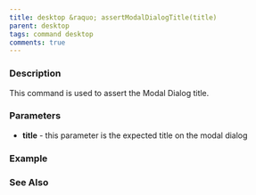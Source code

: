 ```yaml
---
title: desktop &raquo; assertModalDialogTitle(title)
parent: desktop
tags: command desktop
comments: true
---
```


### Description

This command is used to assert the Modal Dialog title.

### Parameters

- **title** -  this parameter is the expected title on the modal dialog

### Example


### See Also